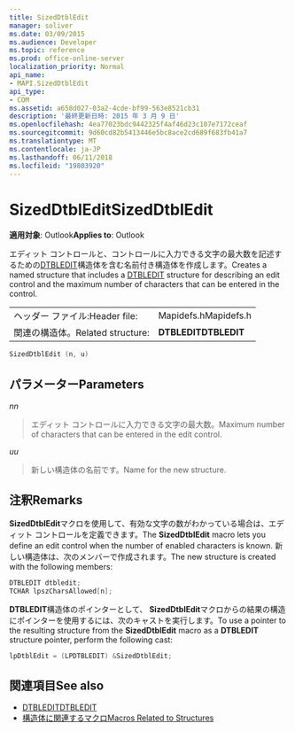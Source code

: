 ```yaml
---
title: SizedDtblEdit
manager: soliver
ms.date: 03/09/2015
ms.audience: Developer
ms.topic: reference
ms.prod: office-online-server
localization_priority: Normal
api_name:
- MAPI.SizedDtblEdit
api_type:
- COM
ms.assetid: a658d027-03a2-4cde-bf99-563e8521cb31
description: '最終更新日時: 2015 年 3 月 9 日'
ms.openlocfilehash: 4ea77023bdc9442325f4af46d23c107e7172ceaf
ms.sourcegitcommit: 9d60cd82b5413446e5bc8ace2cd689f683fb41a7
ms.translationtype: MT
ms.contentlocale: ja-JP
ms.lasthandoff: 06/11/2018
ms.locfileid: "19803920"
---
```

# <a name="sizeddtbledit"></a><span data-ttu-id="d4eb9-103">SizedDtblEdit</span><span class="sxs-lookup"><span data-stu-id="d4eb9-103">SizedDtblEdit</span></span>

<span data-ttu-id="d4eb9-104">**適用対象**: Outlook</span><span class="sxs-lookup"><span data-stu-id="d4eb9-104">**Applies to**: Outlook</span></span> 
  
<span data-ttu-id="d4eb9-105">エディット コントロールと、コントロールに入力できる文字の最大数を記述するための[DTBLEDIT](dtbledit.md)構造体を含む名前付き構造体を作成します。</span><span class="sxs-lookup"><span data-stu-id="d4eb9-105">Creates a named structure that includes a [DTBLEDIT](dtbledit.md) structure for describing an edit control and the maximum number of characters that can be entered in the control.</span></span> 
  
|||
|:-----|:-----|
|<span data-ttu-id="d4eb9-106">ヘッダー ファイル:</span><span class="sxs-lookup"><span data-stu-id="d4eb9-106">Header file:</span></span>  <br/> |<span data-ttu-id="d4eb9-107">Mapidefs.h</span><span class="sxs-lookup"><span data-stu-id="d4eb9-107">Mapidefs.h</span></span>  <br/> |
|<span data-ttu-id="d4eb9-108">関連の構造体。</span><span class="sxs-lookup"><span data-stu-id="d4eb9-108">Related structure:</span></span>  <br/> |<span data-ttu-id="d4eb9-109">**DTBLEDIT**</span><span class="sxs-lookup"><span data-stu-id="d4eb9-109">**DTBLEDIT**</span></span> <br/> |
   
```cpp
SizedDtblEdit (n, u)
```

## <a name="parameters"></a><span data-ttu-id="d4eb9-110">パラメーター</span><span class="sxs-lookup"><span data-stu-id="d4eb9-110">Parameters</span></span>

<span data-ttu-id="d4eb9-111">_n_</span><span class="sxs-lookup"><span data-stu-id="d4eb9-111">_n_</span></span>
  
> <span data-ttu-id="d4eb9-112">エディット コントロールに入力できる文字の最大数。</span><span class="sxs-lookup"><span data-stu-id="d4eb9-112">Maximum number of characters that can be entered in the edit control.</span></span>
    
<span data-ttu-id="d4eb9-113">_u_</span><span class="sxs-lookup"><span data-stu-id="d4eb9-113">_u_</span></span>
  
> <span data-ttu-id="d4eb9-114">新しい構造体の名前です。</span><span class="sxs-lookup"><span data-stu-id="d4eb9-114">Name for the new structure.</span></span>
    
## <a name="remarks"></a><span data-ttu-id="d4eb9-115">注釈</span><span class="sxs-lookup"><span data-stu-id="d4eb9-115">Remarks</span></span>

<span data-ttu-id="d4eb9-116">**SizedDtblEdit**マクロを使用して、有効な文字の数がわかっている場合は、エディット コントロールを定義できます。</span><span class="sxs-lookup"><span data-stu-id="d4eb9-116">The **SizedDtblEdit** macro lets you define an edit control when the number of enabled characters is known.</span></span> <span data-ttu-id="d4eb9-117">新しい構造体は、次のメンバーで作成されます。</span><span class="sxs-lookup"><span data-stu-id="d4eb9-117">The new structure is created with the following members:</span></span> 
  
```cpp
DTBLEDIT dtbledit;
TCHAR lpszCharsAllowed[n];

```

<span data-ttu-id="d4eb9-118">**DTBLEDIT**構造体のポインターとして、 **SizedDtblEdit**マクロからの結果の構造にポインターを使用するには、次のキャストを実行します。</span><span class="sxs-lookup"><span data-stu-id="d4eb9-118">To use a pointer to the resulting structure from the **SizedDtblEdit** macro as a **DTBLEDIT** structure pointer, perform the following cast:</span></span> 
  
```cpp
lpDtblEdit = (LPDTBLEDIT) &SizedDtblEdit;

```

## <a name="see-also"></a><span data-ttu-id="d4eb9-119">関連項目</span><span class="sxs-lookup"><span data-stu-id="d4eb9-119">See also</span></span>

- [<span data-ttu-id="d4eb9-120">DTBLEDIT</span><span class="sxs-lookup"><span data-stu-id="d4eb9-120">DTBLEDIT</span></span>](dtbledit.md)
- [<span data-ttu-id="d4eb9-121">構造体に関連するマクロ</span><span class="sxs-lookup"><span data-stu-id="d4eb9-121">Macros Related to Structures</span></span>](macros-related-to-structures.md)

